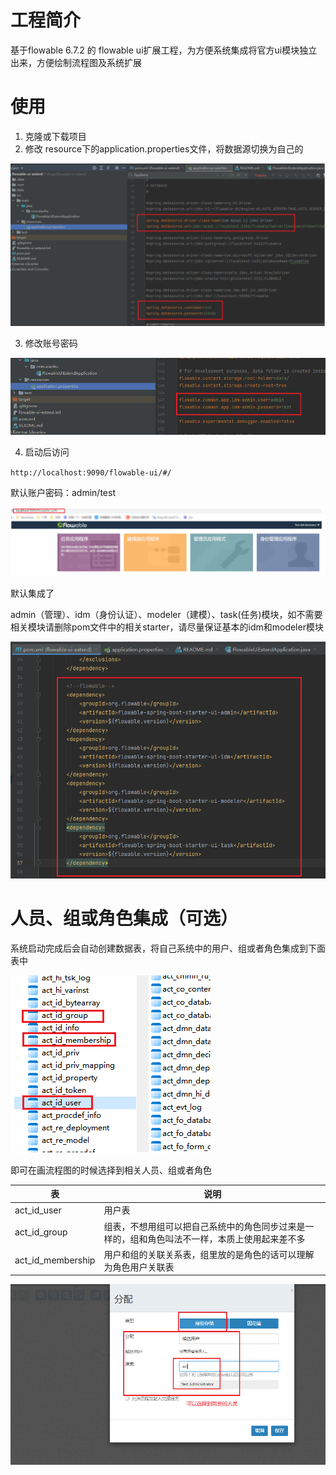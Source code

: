 # 工程简介

基于flowable 6.7.2 的 flowable ui扩展工程，为方便系统集成将官方ui模块独立出来，方便绘制流程图及系统扩展

# 使用

1. 克隆或下载项目
2. 修改 resource下的application.properties文件，将数据源切换为自己的

![image-20221020095641059](https://raw.githubusercontent.com/housery/img/master/src/image-20221020095641059.png)

3. 修改账号密码

![image-20221020095745532](https://raw.githubusercontent.com/housery/img/master/src/image-20221020095745532.png)

4. 启动后访问

`http://localhost:9090/flowable-ui/#/`

默认账户密码：admin/test

![image-20221020095805117](https://raw.githubusercontent.com/housery/img/master/src/image-20221020095805117.png)

默认集成了

admin（管理）、idm（身份认证）、modeler（建模）、task(任务)模块，如不需要相关模块请删除pom文件中的相关starter，请尽量保证基本的idm和modeler模块

![image-20221020095821629](https://raw.githubusercontent.com/housery/img/master/src/image-20221020095821629.png)

# 人员、组或角色集成（可选）

系统启动完成后会自动创建数据表，将自己系统中的用户、组或者角色集成到下面表中

![image-20221020095835877](https://raw.githubusercontent.com/housery/img/master/src/image-20221020095835877.png)

即可在画流程图的时候选择到相关人员、组或者角色

| 表                | 说明                                                         |
| ----------------- | ------------------------------------------------------------ |
| act_id_user       | 用户表                                                       |
| act_id_group      | 组表，不想用组可以把自己系统中的角色同步过来是一样的，组和角色叫法不一样，本质上使用起来差不多 |
| act_id_membership | 用户和组的关联关系表，组里放的是角色的话可以理解为角色用户关联表 |

![image-20221020095859256](https://raw.githubusercontent.com/housery/img/master/src/image-20221020095859256.png)


